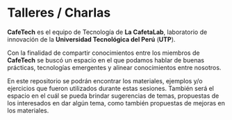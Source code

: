 # Talleres / Charlas

**CafeTech** es el equipo de Tecnología de **La CafetaLab**, laboratorio de innovación de la **Universidad Tecnológica del Perú** (**UTP**).

Con la finalidad de compartir conocimientos entre los miembros de **CafeTech** se buscó un espacio en el que podamos hablar de buenas prácticas, tecnologías emergentes y alinear conocimientos entre nosotros.

En este repositorio se podrán encontrar los materiales, ejemplos y/o ejercicios que fueron utilizados durante estas sesiones. También será el espacio en el cuál se pueda brindar sugerencias de temas, propuestas de los interesados en dar algún tema, como también propuestas de mejoras en los materiales.
